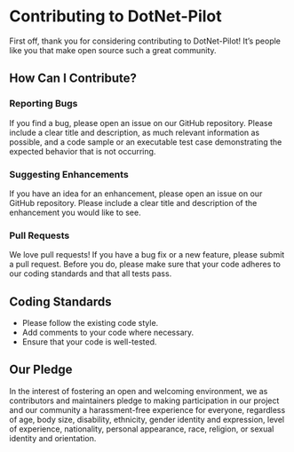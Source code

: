 
# Contributing to DotNet-Pilot

First off, thank you for considering contributing to DotNet-Pilot! It’s people like you that make open source such a great community.

## How Can I Contribute?

### Reporting Bugs

If you find a bug, please open an issue on our GitHub repository. Please include a clear title and description, as much relevant information as possible, and a code sample or an executable test case demonstrating the expected behavior that is not occurring.

### Suggesting Enhancements

If you have an idea for an enhancement, please open an issue on our GitHub repository. Please include a clear title and description of the enhancement you would like to see.

### Pull Requests

We love pull requests! If you have a bug fix or a new feature, please submit a pull request. Before you do, please make sure that your code adheres to our coding standards and that all tests pass.

## Coding Standards

*   Please follow the existing code style.
*   Add comments to your code where necessary.
*   Ensure that your code is well-tested.

## Our Pledge

In the interest of fostering an open and welcoming environment, we as contributors and maintainers pledge to making participation in our project and our community a harassment-free experience for everyone, regardless of age, body size, disability, ethnicity, gender identity and expression, level of experience, nationality, personal appearance, race, religion, or sexual identity and orientation.
